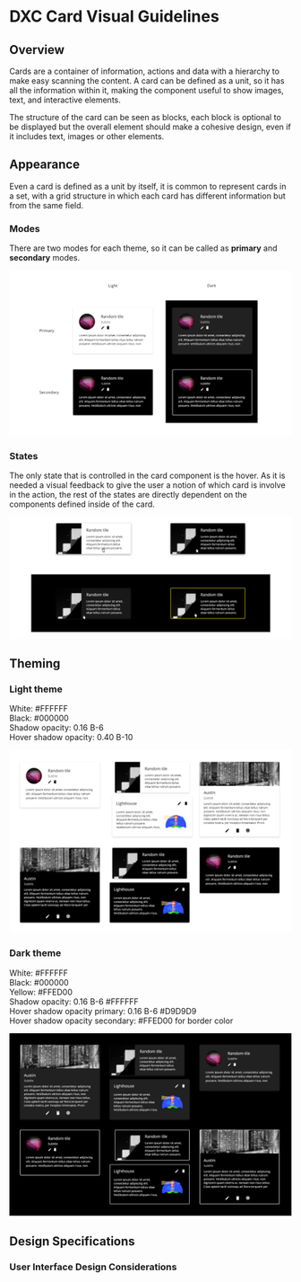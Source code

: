 # DXC Card Visual Guidelines

## Overview

Cards are a container of information, actions and data with a hierarchy to make easy scanning the content. 
A card can be defined as a unit, so it has all the information within it, making the component useful to show images, text, and interactive elements.

The structure of the card can be seen as blocks, each block is optional to be displayed but the overall element should make a cohesive design, even if it includes text, images or other elements.

## Appearance

Even a card is defined as a unit by itself, it is common to represent cards in a set, with a grid structure in which each card has different information but from the same field. 



### Modes

There are two modes for each theme, so it can be called as __primary__ and __secondary__ modes.

![Card modes](images/card_modes.png)

### States

The only state that is controlled in the card component is the hover. As it is needed a visual feedback to give the user a notion of which card is involve in the action, the rest of the states are directly dependent on the components defined inside of the card.

![Card states](images/card_states.png)

## Theming

### Light theme

White: #FFFFFF  
Black: #000000  
Shadow opacity: 0.16 B-6  
Hover shadow opacity: 0.40 B-10

![Card modes for light theme](images/card_mode_light.png)

### Dark theme

White: #FFFFFF  
Black: #000000  
Yellow: #FFED00  
Shadow opacity: 0.16 B-6 #FFFFFF  
Hover shadow opacity primary: 0.16 B-6 #D9D9D9  
Hover shadow opacity secondary: #FFED00 for border color

![Card modes for dark theme](images/card_mode_dark.png)

## Design Specifications



### User Interface Design Considerations